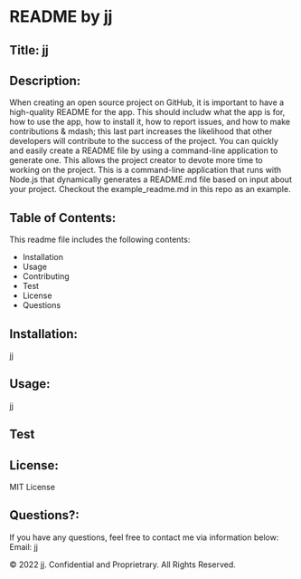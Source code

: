 # README by jj
## Title: jj
## Description: 
When creating an open source project on GitHub, it is important to have a high-quality README for the app. This should includw what the app is for, how to use the app, how to install it, how to report issues, and how to make contributions & mdash; this last part increases the likelihood that other developers will contribute to the success of the project. You can quickly and easily create a README file by using a command-line application to generate one. This allows the project creator to devote more time to working on the project. This is a command-line application that runs with Node.js that dynamically generates a README.md file based on input about your project. Checkout the example_readme.md in this repo as an example.
## Table of Contents:
This readme file includes the following contents:
+ Installation
+ Usage
+ Contributing
+ Test
+ License
+ Questions
## Installation:
jj
## Usage:
jj
## Test
## License:
MIT License
## Questions?:
If you have any questions, feel free to contact me via information below:
Email: jj

© 2022 jj. Confidential and Proprietrary. All Rights Reserved.
